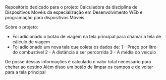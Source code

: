 Repositório dedicado para o projeto Calculadora da disciplina de Dispositivos Movéis da especialização em Desenvolvimento WEb e programação para dispositivos Móveis.

Sobre o projeto:
- Foi adicionado o botão de viagem na tela principal para chamar a tela de cálculo de viagem
- Foi adicionado um nova tela que coleta os dados de:
    1 - Preço por litro do combustível
    2 - A distância a ser percorrida
    3 - A média do veículo
  
De posse dessas informações é calculado o valor total necessário para chehar ao destino
Além disso um botão de limpar os campos e de voltar para a tela principal 
